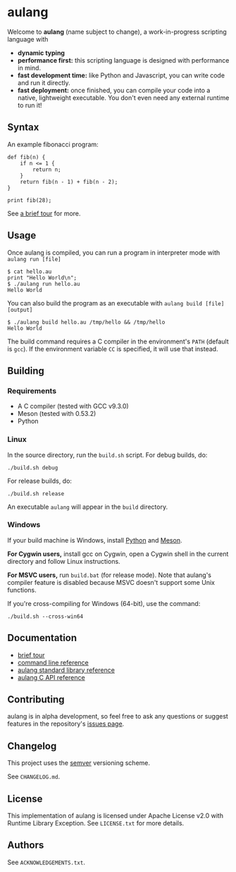 # aulang

Welcome to **aulang** (name subject to change), a work-in-progress scripting language with

  * **dynamic typing**
  * **performance first:** this scripting language is designed with performance in mind.
  * **fast development time:** like Python and Javascript, you can write code and run it directly.
  * **fast deployment:** once finished, you can compile your code into a native, lightweight executable. You don't even need any external runtime to run it!

## Syntax

An example fibonacci program:

```
def fib(n) {
    if n <= 1 {
        return n;
    }
    return fib(n - 1) + fib(n - 2);
}

print fib(28);
```

See [a brief tour](./docs/tour.md) for more.

## Usage

Once aulang is compiled, you can run a program in interpreter mode with `aulang run [file]`

```
$ cat hello.au
print "Hello World\n";
$ ./aulang run hello.au
Hello World
```

You can also build the program as an executable with `aulang build [file] [output]`

```
$ ./aulang build hello.au /tmp/hello && /tmp/hello
Hello World
```

The build command requires a C compiler in the environment's `PATH` (default is `gcc`). If the environment variable `CC` is specified, it will use that instead.

## Building

### Requirements

  * A C compiler (tested with GCC v9.3.0)
  * Meson (tested with 0.53.2)
  * Python

### Linux

In the source directory, run the `build.sh` script. For debug builds, do:

```
./build.sh debug
```

For release builds, do:

```
./build.sh release
```

An executable `aulang` will appear in the `build` directory.

### Windows

If your build machine is Windows, install [Python](https://www.python.org/downloads/) and [Meson](https://mesonbuild.com/SimpleStart.html#windows1).

**For Cygwin users,** install gcc on Cygwin, open a Cygwin shell in the current directory and follow Linux instructions.

**For MSVC users,** run `build.bat` (for release mode). Note that aulang's compiler feature is disabled because MSVC doesn't support some Unix functions.

If you're cross-compiling for Windows (64-bit), use the command:

```
./build.sh --cross-win64
```

## Documentation

  * [brief tour](./docs/tour.md)
  * [command line reference](./docs/cmdline.md)
  * [aulang standard library reference](./docs/au-stdlib.md)
  * [aulang C API reference](./docs/c-api.md)

## Contributing

aulang is in alpha development, so feel free to ask any questions or suggest features in the repository's [issues page](https://github.com/chm8d/aulang/issues/).

## Changelog

This project uses the [semver](https://semver.org/spec/v2.0.0.html) versioning scheme.

See `CHANGELOG.md`.

## License

This implementation of aulang is licensed under Apache License v2.0 with Runtime Library Exception. See `LICENSE.txt` for more details.

## Authors

See `ACKNOWLEDGEMENTS.txt`.
